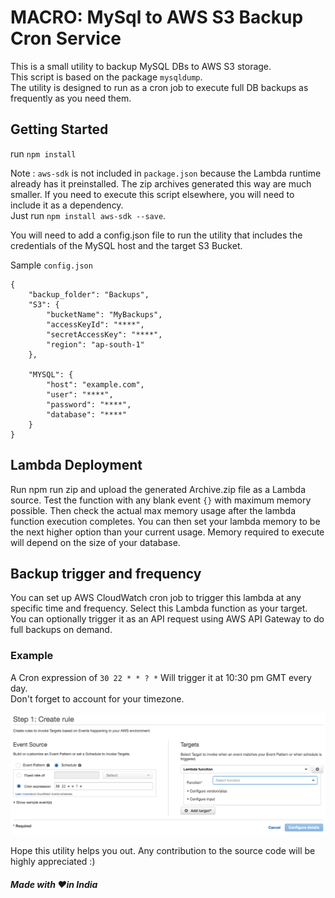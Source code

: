 # MACRO: MySql to AWS S3 Backup Cron Service

This is a small utility to backup MySQL DBs to AWS S3 storage.<br>
This script is based on the package `mysqldump`.<br>
The utility is designed to run as a cron job to execute full DB backups as frequently as you need them.

## Getting Started

run `npm install`

Note : `aws-sdk` is not included in `package.json` because the Lambda runtime already has it preinstalled. The zip archives generated this way are much smaller. If you need to execute this script elsewhere, you will need to include it as a dependency.<br>
Just run `npm install aws-sdk --save`.

You will need to add a config.json file to run the utility that includes the credentials of the MySQL host and the target S3 Bucket.

Sample `config.json`
```
{
    "backup_folder": "Backups",
    "S3": {
        "bucketName": "MyBackups",
        "accessKeyId": "****",
        "secretAccessKey": "****",
        "region": "ap-south-1"
    },

    "MYSQL": {
        "host": "example.com",
        "user": "****",
        "password": "****",
        "database": "****"
    }
}
```

## Lambda Deployment

Run npm run zip and upload the generated Archive.zip file as a Lambda source.
Test the function with any blank event `{}` with maximum memory possible. Then check the actual max memory usage after the lambda function execution completes. You can then set your lambda memory to be the next higher option than your current usage.  Memory required to execute will depend on the size of your database. 

## Backup trigger and frequency

You can set up AWS CloudWatch cron job to trigger this lambda at any specific time and frequency. Select this Lambda function as your target. You can optionally trigger it as an API request using AWS API Gateway to do full backups on demand.

### Example

A Cron expression of  `30 22 * * ? *`
Will trigger it at 10:30 pm GMT every day.<br>
Don't forget to account for your timezone.

![Screenshot](https://raw.githubusercontent.com/BlackcurrantApps/MACRO/master/cloudwatch.png)<br>


Hope this utility helps you out. Any contribution to the source code will be highly appreciated :)

##### Made with ❤️in India
